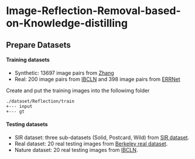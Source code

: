 # Image-Reflection-Removal-based-on-Knowledge-distilling

## Prepare Datasets
#### Training datasets
* Synthetic: 13697 image pairs from [Zhang](https://drive.google.com/drive/folders/1NYGL3wQ2pRkwfLMcV2zxXDV8JRSoVxwA)
* Real: 200 image pairs from [IBCLN](https://drive.google.com/file/d/1YWkm80jWsjX6XwLTHOsa8zK3pSRalyCg/view) and 398 image pairs from [ERRNet](https://github.com/Vandermode/ERRNet)

Create and put the training images into the followimg folder

```
./dataset/Reflection/train
+--- input
+--- gt
```

#### Testing datasets
* SIR dataset: three sub-datasets (Solid, Postcard, Wild) from [SIR dataset](https://sir2data.github.io/).  
* Real dataset: 20 real testing images from [Berkeley real dataset](https://github.com/ceciliavision/perceptual-reflection-removal).
* Nature dataset: 20 real testing images from [IBCLN](https://drive.google.com/file/d/1YWkm80jWsjX6XwLTHOsa8zK3pSRalyCg/view).
